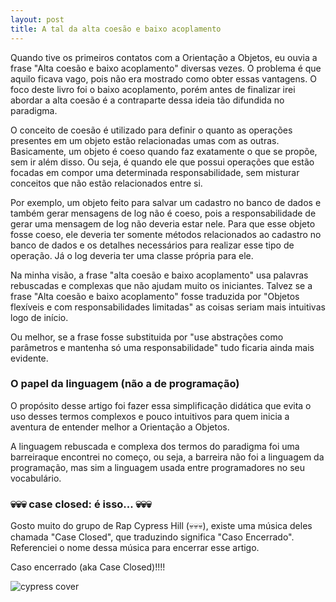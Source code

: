 ```yaml
---
layout: post
title: A tal da alta coesão e baixo acoplamento
---
```


Quando tive os primeiros contatos com a Orientação a Objetos, eu ouvia a frase "Alta coesão e baixo acoplamento" diversas vezes. O problema é que aquilo ficava vago, pois não era mostrado como obter essas vantagens. O foco deste livro foi o baixo acoplamento, porém antes de finalizar irei abordar a alta coesão é a contraparte dessa ideia tão difundida no paradigma. 

O conceito de coesão é utilizado para definir o quanto as operações presentes em um objeto estão relacionadas umas com as outras. Basicamente, um objeto é coeso quando faz exatamente o que se propõe, sem ir além disso. Ou seja, é quando ele que possui operações que estão focadas em compor uma determinada responsabilidade, sem misturar conceitos que não estão relacionados entre si.

Por exemplo, um objeto feito para salvar um cadastro no banco de dados e também gerar mensagens de log não é coeso, pois a responsabilidade de gerar uma mensagem de log não deveria estar nele. Para que esse objeto fosse coeso, ele deveria ter somente métodos relacionados ao cadastro no banco de dados e os detalhes necessários para realizar esse tipo de operação. Já o log deveria ter uma classe própria para ele.

Na minha visão, a frase "alta coesão e baixo acoplamento" usa palavras rebuscadas e complexas que não ajudam muito os iniciantes. Talvez se a frase "Alta coesão e baixo acoplamento" fosse traduzida por "Objetos flexíveis e com responsabilidades limitadas" as coisas seriam mais intuitivas logo de início. 

Ou melhor, se a frase fosse substituida por "use abstrações como parâmetros e mantenha só uma responsabilidade" tudo ficaria ainda mais evidente. 

### O papel da linguagem (não a de programação)

O propósito desse artigo foi fazer essa simplificação didática que evita o uso desses termos complexos e pouco intuitivos para quem inicia a aventura de entender melhor a Orientação a Objetos. 

A linguagem rebuscada e complexa dos termos do paradigma foi uma barreiraque encontrei no começo, ou seja, a barreira não foi a linguagem da programação, mas sim a linguagem usada entre programadores no seu vocabulário.

### 💀💀💀 case closed: é isso... 💀💀💀

Gosto muito do grupo de Rap Cypress Hill (💀💀💀), existe uma música deles chamada "Case Closed", que traduzindo significa "Caso Encerrado". Referenciei o nome dessa música para encerrar esse artigo. 

Caso encerrado (aka Case Closed)!!!!

![cypress cover](https://i.scdn.co/image/ab67616d0000b2734e51c518e787896bc8cdb1a5)